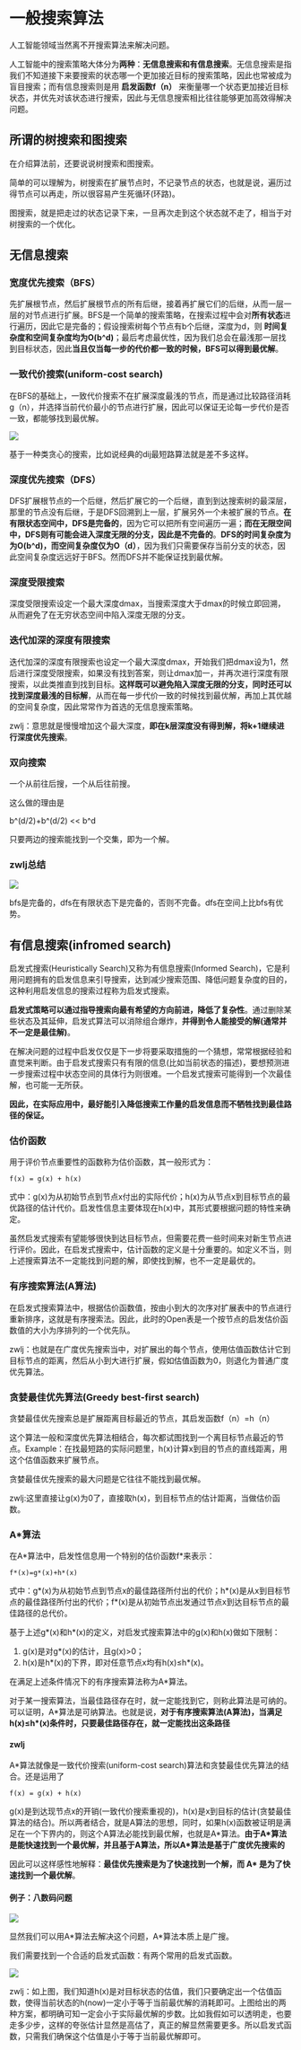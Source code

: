 # 一般搜索算法
人工智能领域当然离不开搜索算法来解决问题。

人工智能中的搜索策略大体分为**两种**：**无信息搜索和有信息搜索**。无信息搜索是指我们不知道接下来要搜索的状态哪一个更加接近目标的搜索策略，因此也常被成为盲目搜索；而有信息搜索则是用 **启发函数f（n）** 来衡量哪一个状态更加接近目标状态，并优先对该状态进行搜索，因此与无信息搜索相比往往能够更加高效得解决问题。

## 所谓的树搜索和图搜索
在介绍算法前，还要说说树搜索和图搜索。

简单的可以理解为，树搜索在扩展节点时，不记录节点的状态，也就是说，遍历过得节点可以再走，所以很容易产生死循环(环路)。

图搜索，就是把走过的状态记录下来，一旦再次走到这个状态就不走了，相当于对树搜索的一个优化。

## 无信息搜索

### 宽度优先搜索（BFS）
先扩展根节点，然后扩展根节点的所有后继，接着再扩展它们的后继，从而一层一层的对节点进行扩展。BFS是一个简单的搜索策略，在搜索过程中会对**所有状态**进行遍历，因此它是完备的；假设搜索树每个节点有b个后继，深度为d，则 **时间复杂度和空间复杂度均为O(b^d)**；最后考虑最优性，因为我们总会在最浅那一层找到目标状态，因此**当且仅当每一步的代价都一致的时候，BFS可以得到最优解**。

### 一致代价搜索(uniform-cost search)
在BFS的基础上，一致代价搜索不在扩展深度最浅的节点，而是通过比较路径消耗g（n），并选择当前代价最小的节点进行扩展，因此可以保证无论每一步代价是否一致，都能够找到最优解。

![](image/search0.jpg)

基于一种类贪心的搜索，比如说经典的dij最短路算法就是差不多这样。

### 深度优先搜索（DFS）
DFS扩展根节点的一个后继，然后扩展它的一个后继，直到到达搜索树的最深层，那里的节点没有后继，于是DFS回溯到上一层，扩展另外一个未被扩展的节点。**在有限状态空间中，DFS是完备的**，因为它可以把所有空间遍历一遍；**而在无限空间中，DFS则有可能会进入深度无限的分支，因此是不完备的**。**DFS的时间复杂度为为O(b^d)，而空间复杂度仅为O（d）**，因为我们只需要保存当前分支的状态，因此空间复杂度远远好于BFS。然而DFS并不能保证找到最优解。

### 深度受限搜索
深度受限搜索设定一个最大深度dmax，当搜索深度大于dmax的时候立即回溯，从而避免了在无穷状态空间中陷入深度无限的分支。

### 迭代加深的深度有限搜索
迭代加深的深度有限搜索也设定一个最大深度dmax，开始我们把dmax设为1，然后进行深度受限搜索，如果没有找到答案，则让dmax加一，并再次进行深度有限搜索，以此类推直到找到目标。**这样既可以避免陷入深度无限的分支，同时还可以找到深度最浅的目标解**，从而在每一步代价一致的时候找到最优解，再加上其优越的空间复杂度，因此常常作为首选的无信息搜索策略。

zwlj：意思就是慢慢增加这个最大深度，**即在k层深度没有得到解，将k+1继续进行深度优先搜索**。

### 双向搜索
一个从前往后搜，一个从后往前搜。

这么做的理由是

b^(d/2)+b^(d/2) << b^d

只要两边的搜索能找到一个交集，即为一个解。

### zwlj总结

![](image/search1.jpg)

bfs是完备的，dfs在有限状态下是完备的，否则不完备。dfs在空间上比bfs有优势。

## 有信息搜索(infromed search)
启发式搜索(Heuristically Search)又称为有信息搜索(Informed Search)，它是利用问题拥有的启发信息来引导搜索，达到减少搜索范围、降低问题复杂度的目的，这种利用启发信息的搜索过程称为启发式搜索。

**启发式策略可以通过指导搜索向最有希望的方向前进，降低了复杂性**。通过删除某些状态及其延伸，启发式算法可以消除组合爆炸，**并得到令人能接受的解(通常并不一定是最佳解)**。

在解决问题的过程中启发仅仅是下一步将要采取措施的一个猜想，常常根据经验和直觉来判断。由于启发式搜索只有有限的信息(比如当前状态的描述)，要想预测进一步搜索过程中状态空间的具体行为则很难。一个启发式搜索可能得到一个次最佳解，也可能一无所获。

**因此，在实际应用中，最好能引入降低搜索工作量的启发信息而不牺牲找到最佳路径的保证。**

### 估价函数

用于评价节点重要性的函数称为估价函数，其一般形式为：

`f(x) = g(x) + h(x)`

式中：g(x)为从初始节点到节点x付出的实际代价；h(x)为从节点x到目标节点的最优路径的估计代价。启发性信息主要体现在h(x)中，其形式要根据问题的特性来确定。

虽然启发式搜索有望能够很快到达目标节点，但需要花费一些时间来对新生节点进行评价。因此，在启发式搜索中，估计函数的定义是十分重要的。如定义不当，则上述搜索算法不一定能找到问题的解，即使找到解，也不一定是最优的。


### 有序搜索算法(A算法)

在启发式搜索算法中，根据估价函数值，按由小到大的次序对扩展表中的节点进行重新排序，这就是有序搜索法。因此，此时的Open表是一个按节点的启发估价函数值的大小为序排列的一个优先队。

zwlj：也就是在广度优先搜索当中，对扩展出的每个节点，使用估值函数估计它到目标节点的距离，然后从小到大进行扩展，假如估值函数为0，则退化为普通广度优先算法。

### 贪婪最佳优先算法(Greedy best-first search)
贪婪最佳优先搜索总是扩展距离目标最近的节点，其启发函数f（n）=h（n）

这个算法一般和深度优先算法相结合，每次都试图找到一个离目标节点最近的节点。Example：在找最短路的实际问题里，h(x)计算x到目的节点的直线距离，用这个估值函数来扩展节点。

贪婪最佳优先搜索的最大问题是它往往不能找到最优解。

zwlj:这里直接让g(x)为0了，直接取h(x)，到目标节点的估计距离，当做估价函数。

### A*算法
在A\*算法中，启发性信息用一个特别的估价函数f\*来表示：

`f*(x)=g*(x)+h*(x)`

式中：g\*(x)为从初始节点到节点x的最佳路径所付出的代价；h\*(x)是从x到目标节点的最佳路径所付出的代价；f\*(x)是从初始节点出发通过节点x到达目标节点的最佳路径的总代价。

基于上述g\*(x)和h\*(x)的定义，对启发式搜索算法中的g(x)和h(x)做如下限制：

1. g(x)是对g\*(x)的估计，且g(x)>0；
2. h(x)是h\*(x)的下界，即对任意节点x均有h(x)≤h\*(x)。

在满足上述条件情况下的有序搜索算法称为A*算法。

对于某一搜索算法，当最佳路径存在时，就一定能找到它，则称此算法是可纳的。可以证明，A\*算法是可纳算法。也就是说，**对于有序搜索算法(A算法)，当满足h(x)≤h\*(x)条件时，只要最佳路径存在，就一定能找出这条路径**

#### zwlj
A\*算法就像是一致代价搜索(uniform-cost search)算法和贪婪最佳优先算法的结合。还是运用了

`f(x) = g(x) + h(x)`

g(x)是到达现节点x的开销(一致代价搜索重视的)，h(x)是x到目标的估计(贪婪最佳算法的结合)。所以两者结合，就是A算法的思想，同时，如果h(x)函数被证明是满足在一个下界内的，则这个A算法必能找到最优解，也就是A\*算法。**由于A\*算法是能快速找到一个最优解，并且基于A算法，所以A\*算法是基于广度优先搜索的**

因此可以这样感性地解释：**最佳优先搜索是为了快速找到一个解，而 A\* 是为了快速找到一个最优解**。

#### 例子：八数码问题

![](image/search3.jpg)

显然我们可以用A\*算法去解决这个问题，A\*算法本质上是广搜。

我们需要找到一个合适的启发式函数：有两个常用的启发式函数。

![](image/search4.jpg)

zwlj：如上图，我们知道h(x)是对目标状态的估值，我们只要确定出一个估值函数，使得当前状态的h(now)一定小于等于当前最优解的消耗即可。上图给出的两种方案，都明确可知一定会小于实际最优解的步数。比如我假如可以透明走，也要走多少步，这样的夸张估计显然是高估了，真正的解显然需要更多。所以启发式函数，只需我们确保这个估值是小于等于当前最优解即可。
